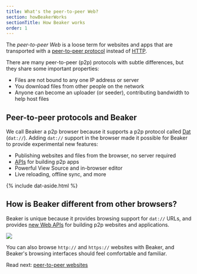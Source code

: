 ```yaml
---
title: What's the peer-to-peer Web?
section: howBeakerWorks
sectionTitle: How Beaker works
order: 1
---
```


<p class="accent">
  The <em>peer-to-peer Web</em> is a loose term for websites and apps that are transported with a <a href="https://en.wikipedia.org/wiki/Peer-to-peer">peer-to-peer protocol</a> instead of <a href="https://en.wikipedia.org/wiki/Hypertext_Transfer_Protocol">HTTP</a>.
</p>

There are many peer-to-peer (p2p) protocols with subtle differences, but they share some important properties:

- Files are not bound to any one IP address or server
- You download files from other people on the network
- Anyone can become an uploader (or seeder), contributing bandwidth to help host files

## Peer-to-peer protocols and Beaker

We call Beaker a p2p browser because it supports a p2p protocol called [Dat](https://datproject.org) (`dat://`). Adding `dat://` support in the browser made it possible for Beaker to provide experimental new features:

- Publishing websites and files from the browser, no server required
- [APIs](/docs/apis) for building p2p apps
- Powerful View Source and in-browser editor
- Live reloading, offline sync, and more

{% include dat-aside.html %}

## How is Beaker different from other browsers?

Beaker is unique because it provides browsing support for `dat://` URLs, and provides [new Web APIs](/docs/apis/) for building p2p websites and applications.

<img src="/img/docs/tour/dat-site.png"/>

You can also browse `http://` and `https://` websites with Beaker, and Beaker's browsing interfaces should feel comfortable and familiar.

Read next: <a href="/docs/how-beaker-works/peer-to-peer-websites">peer-to-peer websites</a>
